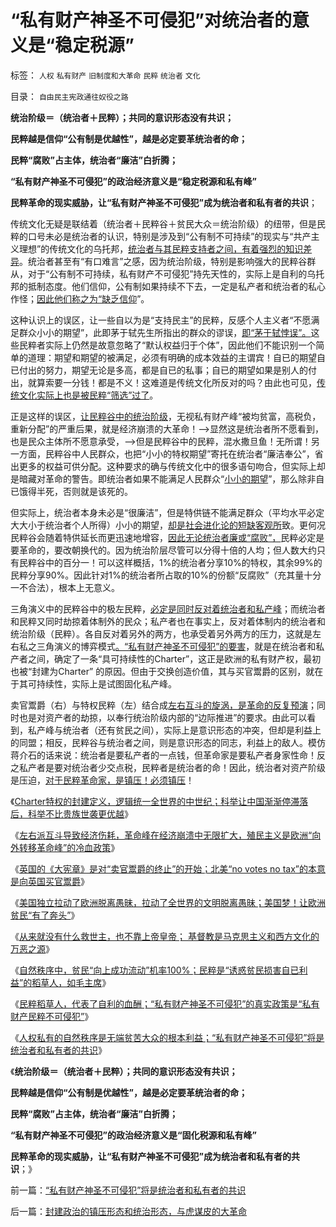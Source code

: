 # “私有财产神圣不可侵犯”对统治者的意义是“稳定税源”

标签： `人权` `私有财产` `旧制度和大革命` `民粹` `统治者` `文化` 

目录： `自由民主宪政通往奴役之路`

**统治阶级＝（统治者＋民粹）；共同的意识形态没有共识；**

**民粹越是信仰“公有制是优越性”，越是必定要革统治者的命；**

**民粹“腐败”占主体，统治者“廉洁”白折腾；**

**“私有财产神圣不可侵犯”的政治经济意义是“稳定税源和私有峰”**

**民粹革命的现实威胁，让“私有财产神圣不可侵犯”成为统治者和私有者的共识**；

传统文化无疑是联结着（统治者＋民粹谷＋贫民大众＝统治阶级）的纽带，但是民粹的口号未必是统治者的认识，特别是涉及到“公有制不可持续”的现实与“共产主义理想”的传统文化的乌托邦，[统治者与其民粹支持者之间，有着强烈的知识差异](../../../2013/5/30/《旧制度和大革命》考察洗脑，宣传和启蒙的效能.md)。统治者甚至有“有口难言”之感，因为统治阶级，特别是影响强大的民粹谷群从，对于“公有制不可持续，私有财产不可侵犯”持先天性的，实际上是自利的乌托邦的抵制态度。他们信仰，公有制如果持续不下去，一定是私产者和统治者的私心作怪；[因此他们称之为“缺乏信仰](../../../2013/5/18/默认权益归于个体的言论自由，统治者的兼听则明和文化大革命.md)”。

这种认识上的误区，让一些自以为是“支持民主”的民粹，反感个人主义者“不愿满足群众小小的期望”，此即茅于轼先生所指出的群众的谬误，[即“茅于轼悖误”。](../../../2013/6/7/&quot;茅于轼悖误&quot;,英国传统基督教狗屎大餐的梦工场.md)这些民粹者实际上仍然是故意忽略了“默认权益归于个体”，因此他们不能识别一个简单的道理：期望和期望的被满足，必须有明确的成本效益的主谓宾！自已的期望自已付出的努力，期望无论是多高，都是自已的私事；自已的期望如果是别人的付出，就算索要一分钱！都是不义！这难道是传统文化所反对的吗？由此也可见，[传统文化实际上也是被民粹“筛选”过了](../../../2010/5/13/东西方传统文化垃圾取长补短发挥余热.md)。

正是这样的误区，[让民粹谷中的统治阶级](../../../2013/5/31/阶级的边际过渡和特供边际界定的“统治阶级”.md)，无视私有财产峰“被均贫富，高税负，重新分配”的严重后果，就是经济崩溃的大革命！——>显然这是统治者所不愿看到，也是民众主体所不愿意承受，——>但是民粹谷中的民粹，混水撒旦鱼！无所谓！另一方面，民粹谷中人民群众，也把“小小的特权期望”寄托在统治者“廉洁奉公”，省出更多的权益可供分配。这种要求的确与传统文化中的很多语句吻合，但实际上却是暗藏对革命的警告。即统治者如果不能满足人民群众“[小小的期望](../../../2010/9/14/特权不能反？反蜱虫就是反人类？.md)”，那么除非自已饿得半死，否则就是该死的。

但实际上，统治者本身未必是“很廉洁”，但是特供链不能满足群众（平均水平必定大大小于统治者个人所得）小小的期望，[却是社会进化论的短缺客观所](../../../2013/3/9/资本主义的“替代发现”创新机理，社会主义无法具备.md)致。更何况民粹谷会随着特供延长而更迅速地增容，[因此无论统治者廉或“腐败”，](../../../2010/2/26/“反政府”是荒谬的.md)民粹必定是要革命的，要改朝换代的。因为统治阶层尽管可以分得十倍的人均；但人数大约只有民粹谷中的百分一！可以这样概括，1%的统治者分享10%的特权，其余99%的民粹分享90%。因此针对1%的统治者所占取的10%的份额“反腐败”（充其量十分一不合法），根本上无意义。

三角演义中的民粹谷中的极左民粹，[必定是同时反对着统治者和私产峰](../../../2012/2/1/横眉冷对伪君子，左狗总是闹革命.md)；而统治者和民粹又同时劫掠着体制外的民众；私产者也在事实上，反对着体制内的统治者和统治阶级（民粹）。各自反对着另外的两方，也承受着另外两方的压力，这就是左右私之三角演义的博弈模式[。“私有财产神圣不可侵犯”的要害](../../../2009/10/20/人权对象模型和人权经济学.md)，就是在统治者和私产者之间，确定了一条“具可持续性的Charter”，这正是欧洲的私有财产权，最初也被“封建为Charter”
的原因。但由于交换创造价值，其与买官鬻爵的区别，就在于其可持续性，实际上是试图固化私产峰。

卖官鬻爵（右）与特权民粹（左）结合成[左右互斗的旋涡，是革命的反复预演](../../../2013/6/8/卖官鬻爵与民粹左右互斗的旋涡，直到大革命，亡天下，复辟旧制度！.md)；同时也是对资产者的劫掠，以奉行统治阶级内部的“边际推进”的要求。由此可以看到，私产峰与统治者（还有贫民之间），实际上是意识形态的冲突，但却是利益上的同盟；相反，民粹谷与统治者之间，则是意识形态的同志，利益上的敌人。模仿蒋介石的话来说：统治者是要私产者的一点钱，但革命家是要私产者身家性命！反之私产者是要对统治者少交点税，民粹者是统治者的命！因此，统治者对资产阶级是压迫，[对于民粹革命家，是镇压！必须镇压](../../../2012/11/30/资本主义社会大大咧咧，公有制国家灾难深重.md)！

《[Charter特权的封建定义，逻辑统一全世界的中世纪；科举让中国渐渐停滞落后，科举不比贵族世袭更优越](../../../2013/6/9/科举让中国渐渐停滞落后，及封建的定义.md)》

《[左右派互斗导致经济伤耗，革命峰在经济崩溃中无限扩大，殖民主义是欧洲“向外转移革命峰”的冷血政策](../../../2013/6/10/革命峰中的大革命，殖民主义的冷血政策.md)》

《[英国的《大宪章》是对“卖官鬻爵的终止”的开始；北美“no votes no
tax”的本意是向英国买官鬻爵](../../../2013/6/10/北美“no&nbsp;votes&nbsp;no&nbsp;tax”的本意是向英国买官鬻爵.md)》

《[美国独立拉动了欧洲脱离愚昧，拉动了全世界的文明脱离愚昧；美国梦！让欧洲贫民“有了奔头”](../../../2013/6/10/美国独立的美国梦，拉动欧洲脱离愚昧，拉动世界脱离原始.md)》

《[从来就没有什么救世主，也不靠上帝皇帝； 基督教是马克思主义和西方文化的万恶之源](../../../2013/6/11/从来就没有什么救世主，也不靠神仙皇帝.md)》

《[自然秩序中，贫民“向上成功流动”机率100%；民粹是“诱惑贫民损害自已利益”的稻草人，如毛主席](../../../2013/6/11/反户籍制度，反自然秩序的民粹稻草人.md)》

《[民粹稻草人，代表了自利的血酬；“私有财产神圣不可侵犯”的真实政策是“私有财产民粹不可侵犯”](../../../2013/6/11/私有财产民粹不可侵犯.md)》

《[人权私有的自然秩序是无端贫苦大众的根本利益；“私有财产神圣不可侵犯”将是统治者和私有者的共识](../../../2013/6/12/“私有财产神圣不可侵犯”将是统治者和私有者的共识.md)》

《**统治阶级＝（统治者＋民粹）；共同的意识形态没有共识；**

**民粹越是信仰“公有制是优越性”，越是必定要革统治者的命；**

**民粹“腐败”占主体，统治者“廉洁”白折腾；**

**“私有财产神圣不可侵犯”的政治经济意义是“固化税源和私有峰”**

**民粹革命的现实威胁，让“私有财产神圣不可侵犯”成为统治者和私有者的共识**；》



前一篇：[“私有财产神圣不可侵犯”将是统治者和私有者的共识](../../../2013/6/12/“私有财产神圣不可侵犯”将是统治者和私有者的共识.md)

后一篇：[封建政治的镇压形态和统治形态，与虎谋皮的大革命](../../../2013/6/12/封建政治的镇压形态和统治形态，与虎谋皮的大革命.md)